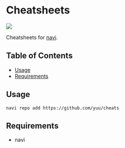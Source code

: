 # Cheatsheets
[![](https://img.shields.io/badge/License-MIT-blue.svg?style=flat-square)](LICENSE)

Cheatsheets for [navi](https://github.com/denisidoro/navi).

## Table of Contents
* [Usage](#usage)
* [Requirements](#requirements)

## Usage

``` shell
navi repo add https://github.com/yuu/cheats
```

## Requirements

- navi
